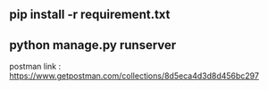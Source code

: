 ## pip install -r requirement.txt
## python manage.py runserver 
postman link : https://www.getpostman.com/collections/8d5eca4d3d8d456bc297
